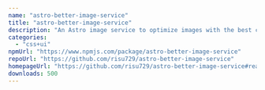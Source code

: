```yaml
---
name: "astro-better-image-service"
title: "astro-better-image-service"
description: "An Astro image service to optimize images with the best compression and quality."
categories:
  - "css+ui"
npmUrl: "https://www.npmjs.com/package/astro-better-image-service"
repoUrl: "https://github.com/risu729/astro-better-image-service"
homepageUrl: "https://github.com/risu729/astro-better-image-service#readme"
downloads: 500
---
```

